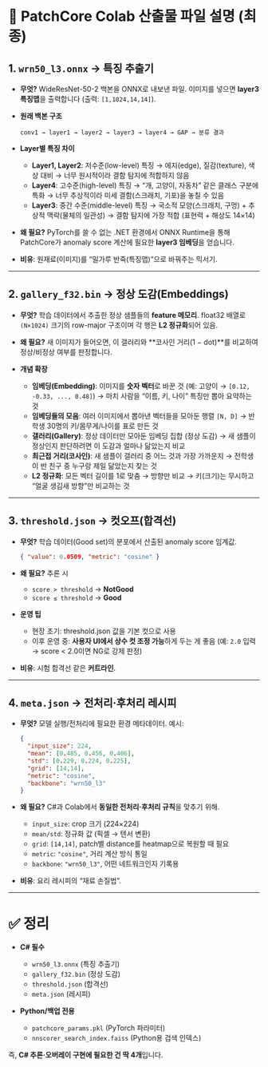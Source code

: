 # 📂 PatchCore Colab 산출물 파일 설명 (최종)

## 1. `wrn50_l3.onnx` → **특징 추출기**

* **무엇?**
  WideResNet-50-2 백본을 ONNX로 내보낸 파일.
  이미지를 넣으면 **layer3 특징맵**을 출력합니다 (출력: `[1,1024,14,14]`).

* **원래 백본 구조**

  ```
  conv1 → layer1 → layer2 → layer3 → layer4 → GAP → 분류 결과
  ```

* **Layer별 특징 차이**

  * **Layer1, Layer2**: 저수준(low-level) 특징
    → 에지(edge), 질감(texture), 색상 대비
    → 너무 원시적이라 결함 탐지에 적합하지 않음
  * **Layer4**: 고수준(high-level) 특징
    → “개, 고양이, 자동차” 같은 클래스 구분에 특화
    → 너무 추상적이라 미세 결함(스크래치, 기포)을 놓칠 수 있음
  * **Layer3**: 중간 수준(middle-level) 특징
    → 국소적 모양(스크래치, 구멍) + 추상적 맥락(물체의 일관성)
    → 결함 탐지에 가장 적합 (표현력 + 해상도 14×14)

* **왜 필요?**
  PyTorch를 쓸 수 없는 .NET 환경에서 ONNX Runtime을 통해
  PatchCore가 anomaly score 계산에 필요한 **layer3 임베딩**을 얻습니다.

* **비유**: 원재료(이미지)를 “밀가루 반죽(특징맵)”으로 바꿔주는 믹서기.

---

## 2. `gallery_f32.bin` → **정상 도감(Embeddings)**

* **무엇?**
  학습 데이터에서 추출한 정상 샘플들의 **feature 메모리**.
  float32 배열로 `(N×1024)` 크기의 row-major 구조이며 각 행은 **L2 정규화**되어 있음.

* **왜 필요?**
  새 이미지가 들어오면, 이 갤러리와 **코사인 거리(1 − dot)**를 비교하여
  정상/비정상 여부를 판정합니다.

* **개념 확장**

  * **임베딩(Embedding)**: 이미지를 **숫자 벡터**로 바꾼 것
    (예: 고양이 → `[0.12, -0.33, ..., 0.48]`)
    → 마치 사람을 “이름, 키, 나이” 특징만 뽑아 요약하는 것
  * **임베딩들의 모음**: 여러 이미지에서 뽑아낸 벡터들을 모아둔 행렬 `[N, D]`
    → 반 학생 30명의 키/몸무게/나이를 표로 만든 것
  * **갤러리(Gallery)**: 정상 데이터만 모아둔 임베딩 집합 (정상 도감)
    → 새 샘플이 정상인지 판단하려면 이 도감과 얼마나 닮았는지 비교
  * **최근접 거리(코사인)**: 새 샘플이 갤러리 중 어느 것과 가장 가까운지
    → 전학생이 반 친구 중 누구랑 제일 닮았는지 찾는 것
  * **L2 정규화**: 모든 벡터 길이를 1로 맞춤 → 방향만 비교
    → 키(크기)는 무시하고 “얼굴 생김새 방향”만 비교하는 것

---

## 3. `threshold.json` → **컷오프(합격선)**

* **무엇?**
  학습 데이터(Good set)의 분포에서 산출된 anomaly score 임계값.

  ```json
  { "value": 0.0509, "metric": "cosine" }
  ```

* **왜 필요?**
  추론 시

  * `score > threshold` → **NotGood**
  * `score ≤ threshold` → **Good**

* **운영 팁**

  * 현장 초기: threshold.json 값을 기본 컷으로 사용
  * 이후 운영 중: **사용자 UI에서 상수 컷 조정 가능**하게 두는 게 좋음
    (예: `2.0` 입력 → score < 2.0이면 NG로 강제 판정)

* **비유**: 시험 합격선 같은 **커트라인**.

---

## 4. `meta.json` → **전처리·후처리 레시피**

* **무엇?**
  모델 실행/전처리에 필요한 환경 메타데이터.
  예시:

  ```json
  {
    "input_size": 224,
    "mean": [0.485, 0.456, 0.406],
    "std": [0.229, 0.224, 0.225],
    "grid": [14,14],
    "metric": "cosine",
    "backbone": "wrn50_l3"
  }
  ```

* **왜 필요?**
  C#과 Colab에서 **동일한 전처리·후처리 규칙**을 맞추기 위해.

  * `input_size`: crop 크기 (224×224)
  * `mean/std`: 정규화 값 (픽셀 → 텐서 변환)
  * `grid`: `[14,14]`, patch별 distance를 heatmap으로 복원할 때 필요
  * `metric`: `"cosine"`, 거리 계산 방식 통일
  * `backbone`: `"wrn50_l3"`, 어떤 네트워크인지 기록용

* **비유**: 요리 레시피의 “재료 손질법”.

---

# ✅ 정리

* **C# 필수**

  * `wrn50_l3.onnx` (특징 추출기)
  * `gallery_f32.bin` (정상 도감)
  * `threshold.json` (합격선)
  * `meta.json` (레시피)

* **Python/백업 전용**

  * `patchcore_params.pkl` (PyTorch 파라미터)
  * `nnscorer_search_index.faiss` (Python용 검색 인덱스)
 

즉, **C# 추론·오버레이 구현에 필요한 건 딱 4개**입니다.
